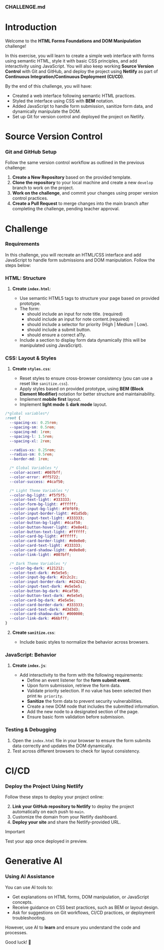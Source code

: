 ### CHALLENGE.md

# Introduction

Welcome to the **HTML Forms Foundations and DOM Manipulation** challenge!

In this exercise, you will learn to create a simple web interface with forms using semantic HTML, style it with basic CSS principles, and add interactivity using JavaScript. You will also keep working **Source Version Control** with Git and GitHub, and deploy the project using **Netlify** as part of **Continuous Integration/Continuous Deployment (CI/CD)**.

By the end of this challenge, you will have:

- Created a web interface following semantic HTML practices.
- Styled the interface using CSS with **BEM** notation.
- Added JavaScript to handle form submission, sanitize form data, and dynamically manipulate the DOM.
- Set up Git for version control and deployed the project on Netlify.

# Source Version Control

### Git and GitHub Setup

Follow the same version control workflow as outlined in the previous challenge:

1. **Create a New Repository** based on the provided template.
2. **Clone the repository** to your local machine and create a new `develop` branch to work on the project.
3. **Work on the challenge**, and commit your changes using proper version control practices.
4. **Create a Pull Request** to merge changes into the main branch after completing the challenge, pending teacher approval.

# Challenge

### Requirements

In this challenge, you will recreate an HTML/CSS interface and add JavaScript to handle form submissions and DOM manipulation. Follow the steps below:

### HTML: Structure

1. **Create `index.html`**:

   - Use semantic HTML5 tags to structure your page based on provided prototype.
   - The form:
     - should include an input for note title. (required)
     - should include an input for note content.(required)
     - should include a selector for priority (High | Medium | Low).
     - should include a submit button.
     - should ensure a correct a11y.
   - Include a section to display form data dynamically (this will be manipulated using JavaScript).

### CSS: Layout & Styles

1. **Create `styles.css`**:

   - Reset styles to ensure cross-browser consistency (you can use a reset like `sanitize.css`).
   - Apply styles based on provided prototype, using **BEM (Block Element Modifier)** notation for better structure and maintainability.
   - Implement **mobile first** layout.
   - Implement **light mode** & **dark mode** layout.

```css
/*global variables*/
:root {
  --spacing-xs: 0.25rem;
  --spacing-sm: 0.5rem;
  --spacing-md: 1rem;
  --spacing-l: 1.5rem;
  --spacing-xl: 2rem;

  --radius-xs: 0.25rem;
  --radius-sm: 0.5rem;
  --border-md: 1rem;

  /* Global Variables */
  --color-accent: #007bff;
  --color-error: #ff5722;
  --color-success: #4caf50;

  /* Light Theme Variables */
  --color-bg-light: #f5f5f5;
  --color-text-light: #333333;
  --color-form-bg-light: #ffffff;
  --color-input-bg-light: #f0f0f0;
  --color-input-border-light: #d1d5db;
  --color-input-text-light: #333333;
  --color-button-bg-light: #4caf50;
  --color-button-hover-light: #3e8e41;
  --color-button-text-light: #ffffff;
  --color-card-bg-light: #ffffff;
  --color-card-border-light: #e0e0e0;
  --color-card-text-light: #333333;
  --color-card-shadow-light: #e0e0e0;
  --color-link-light: #007bff;

  /* Dark Theme Variables */
  --color-bg-dark: #121212;
  --color-text-dark: #e5e5e5;
  --color-input-bg-dark: #2c2c2c;
  --color-input-border-dark: #424242;
  --color-input-text-dark: #e5e5e5;
  --color-button-bg-dark: #4caf50;
  --color-button-text-dark: #e5e5e5;
  --color-card-bg-dark: #5e5e5e;
  --color-card-border-dark: #333333;
  --color-card-text-dark: #d3d3d3;
  --color-card-shadow-dark: #000000;
  --color-link-dark: #66bfff;
}
```

2. **Create `sanitize.css`**:

   - Include basic styles to normalize the behavior across browsers.

### JavaScript: Behavior

1. **Create `index.js`**:

   - Add interactivity to the form with the following requirements:
     - Define an event listener for the **form submit event**.
     - Upon form submission, retrieve the form data.
     - Validate priority selection. If no value has been selected then print `No priority`.
     - **Sanitize** the form data to prevent security vulnerabilities.
     - Create a new DOM node that includes the submitted information.
     - Add the new node to a designated section of the page.
     - Ensure basic form validation before submission.

### Testing & Debugging

1. Open the `index.html` file in your browser to ensure the form submits data correctly and updates the DOM dynamically.
2. Test across different browsers to check for layout consistency.

# CI/CD

### Deploy the Project Using Netlify

Follow these steps to deploy your project online:

2. **Link your GitHub repository to Netlify** to deploy the project automatically on each push to `main`.
3. Customize the domain from your Netlify dashboard.
4. **Deploy your site** and share the Netlify-provided URL.

> [!IMPORTANT]  
> Test your app once deployed in preview.

# Generative AI

### Using AI Assistance

You can use AI tools to:

- Get explanations on HTML forms, DOM manipulation, or JavaScript concepts.
- Receive guidance on CSS best practices, such as BEM or layout design.
- Ask for suggestions on Git workflows, CI/CD practices, or deployment troubleshooting.

However, use AI to **learn** and ensure you understand the code and processes.

Good luck! 🚀
